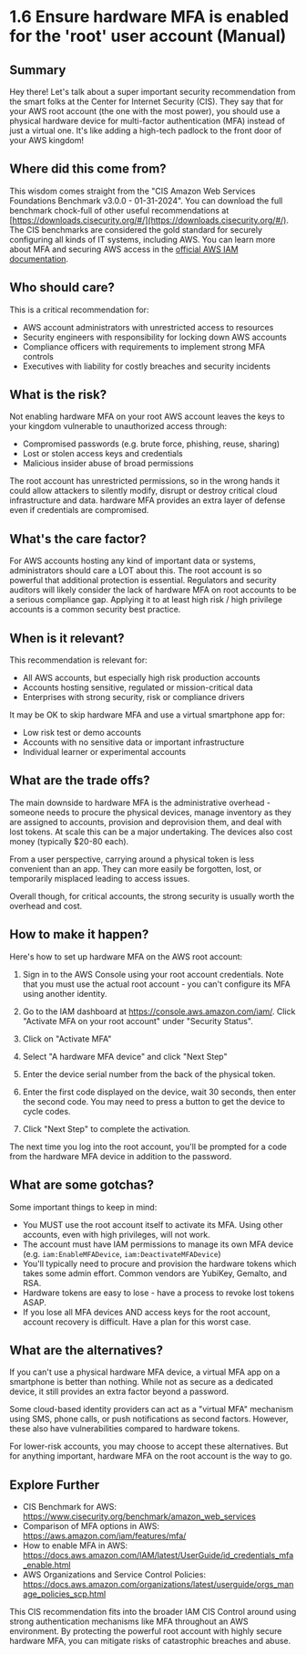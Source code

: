 # 1.6 Ensure hardware MFA is enabled for the 'root' user account (Manual)

## Summary
Hey there! Let's talk about a super important security recommendation from the smart folks at the Center for Internet Security (CIS). They say that for your AWS root account (the one with the most power), you should use a physical hardware device for multi-factor authentication (MFA) instead of just a virtual one. It's like adding a high-tech padlock to the front door of your AWS kingdom!

## Where did this come from?
This wisdom comes straight from the "CIS Amazon Web Services Foundations Benchmark v3.0.0 - 01-31-2024". You can download the full benchmark chock-full of other useful recommendations at [https://downloads.cisecurity.org/#/](https://downloads.cisecurity.org/#/).  The CIS benchmarks are considered the gold standard for securely configuring all kinds of IT systems, including AWS. You can learn more about MFA and securing AWS access in the [official AWS IAM documentation](https://docs.aws.amazon.com/IAM/latest/UserGuide/id_credentials_mfa.html).

## Who should care?
This is a critical recommendation for:
- AWS account administrators with unrestricted access to resources
- Security engineers with responsibility for locking down AWS accounts 
- Compliance officers with requirements to implement strong MFA controls
- Executives with liability for costly breaches and security incidents

## What is the risk?  
Not enabling hardware MFA on your root AWS account leaves the keys to your kingdom vulnerable to unauthorized access through:
- Compromised passwords (e.g. brute force, phishing, reuse, sharing)
- Lost or stolen access keys and credentials   
- Malicious insider abuse of broad permissions

The root account has unrestricted permissions, so in the wrong hands it could allow attackers to silently modify, disrupt or destroy critical cloud infrastructure and data. hardware MFA provides an extra layer of defense even if credentials are compromised.

## What's the care factor?
For AWS accounts hosting any kind of important data or systems, administrators should care a LOT about this. The root account is so powerful that additional protection is essential. Regulators and security auditors will likely consider the lack of hardware MFA on root accounts to be a serious compliance gap. Applying it to at least high risk / high privilege accounts is a common security best practice.

## When is it relevant?
This recommendation is relevant for:
- All AWS accounts, but especially high risk production accounts 
- Accounts hosting sensitive, regulated or mission-critical data
- Enterprises with strong security, risk or compliance drivers

It may be OK to skip hardware MFA and use a virtual smartphone app for:
- Low risk test or demo accounts
- Accounts with no sensitive data or important infrastructure
- Individual learner or experimental accounts

## What are the trade offs?
The main downside to hardware MFA is the administrative overhead - someone needs to procure the physical devices, manage inventory as they are assigned to accounts, provision and deprovision them, and deal with lost tokens. At scale this can be a major undertaking. The devices also cost money (typically $20-80 each).

From a user perspective, carrying around a physical token is less convenient than an app. They can more easily be forgotten, lost, or temporarily misplaced leading to access issues. 

Overall though, for critical accounts, the strong security is usually worth the overhead and cost.

## How to make it happen?
Here's how to set up hardware MFA on the AWS root account:

1. Sign in to the AWS Console using your root account credentials. Note that you must use the actual root account - you can't configure its MFA using another identity.

2. Go to the IAM dashboard at https://console.aws.amazon.com/iam/. Click "Activate MFA on your root account" under "Security Status".

3. Click on "Activate MFA" 

4. Select "A hardware MFA device" and click "Next Step"

5. Enter the device serial number from the back of the physical token.

6. Enter the first code displayed on the device, wait 30 seconds, then enter the second code. You may need to press a button to get the device to cycle codes.

7. Click "Next Step" to complete the activation. 

The next time you log into the root account, you'll be prompted for a code from the hardware MFA device in addition to the password.

## What are some gotchas?
Some important things to keep in mind:
- You MUST use the root account itself to activate its MFA. Using other accounts, even with high privileges, will not work.
- The account must have IAM permissions to manage its own MFA device (e.g. `iam:EnableMFADevice`, `iam:DeactivateMFADevice`)  
- You'll typically need to procure and provision the hardware tokens which takes some admin effort. Common vendors are YubiKey, Gemalto, and RSA.
- Hardware tokens are easy to lose - have a process to revoke lost tokens ASAP.
- If you lose all MFA devices AND access keys for the root account, account recovery is difficult. Have a plan for this worst case.

## What are the alternatives?
If you can't use a physical hardware MFA device, a virtual MFA app on a smartphone is better than nothing. While not as secure as a dedicated device, it still provides an extra factor beyond a password. 

Some cloud-based identity providers can act as a "virtual MFA" mechanism using SMS, phone calls, or push notifications as second factors. However, these also have vulnerabilities compared to hardware tokens.

For lower-risk accounts, you may choose to accept these alternatives. But for anything important, hardware MFA on the root account is the way to go.

## Explore Further
- CIS Benchmark for AWS: https://www.cisecurity.org/benchmark/amazon_web_services
- Comparison of MFA options in AWS: https://aws.amazon.com/iam/features/mfa/
- How to enable MFA in AWS: https://docs.aws.amazon.com/IAM/latest/UserGuide/id_credentials_mfa_enable.html
- AWS Organizations and Service Control Policies: https://docs.aws.amazon.com/organizations/latest/userguide/orgs_manage_policies_scp.html 

This CIS recommendation fits into the broader IAM CIS Control around using strong authentication mechanisms like MFA throughout an AWS environment. By protecting the powerful root account with highly secure hardware MFA, you can mitigate risks of catastrophic breaches and abuse.